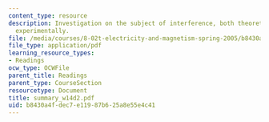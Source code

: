 ```yaml
---
content_type: resource
description: Investigation on the subject of interference, both theoretically and
  experimentally.
file: /media/courses/8-02t-electricity-and-magnetism-spring-2005/b8430a4fdec7e11987b625a8e55e4c41_summary_w14d2.pdf
file_type: application/pdf
learning_resource_types:
- Readings
ocw_type: OCWFile
parent_title: Readings
parent_type: CourseSection
resourcetype: Document
title: summary_w14d2.pdf
uid: b8430a4f-dec7-e119-87b6-25a8e55e4c41
---
```

